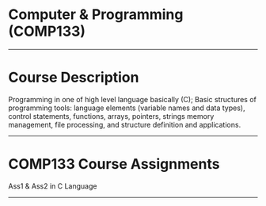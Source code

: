 # Computer & Programming (COMP133)
___________________________________________________________
# Course Description
Programming in one of high level language basically (C); Basic structures of programming tools: language elements (variable names and data types), control statements, functions, arrays, pointers, strings memory management, file processing, and structure definition and applications.
___________________________________________________________
# COMP133 Course Assignments 
Ass1 & Ass2 in C Language 
___________________________________________________________

